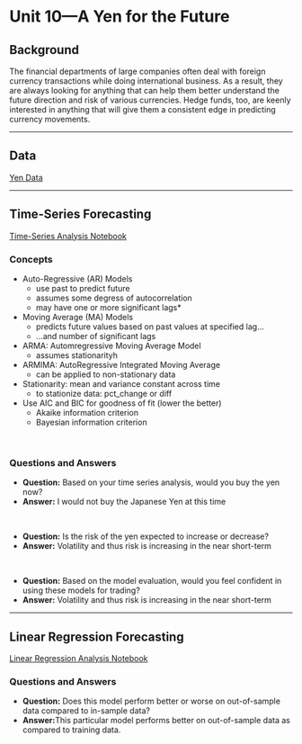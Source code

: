 # Unit 10—A Yen for the Future


## Background

The financial departments of large companies often deal with foreign currency transactions while doing international business. As a result, they are always looking for anything that can help them better understand the future direction and risk of various currencies. Hedge funds, too, are keenly interested in anything that will give them a consistent edge in predicting currency movements.

- - -

## Data

[Yen Data](data/yen.csv)

- - -

## Time-Series Forecasting

[Time-Series Analysis Notebook](./time_series_analysis.ipynb)

### Concepts

* Auto-Regressive (AR) Models 
    * use past to predict future
    * assumes some degress of autocorrelation
    * may have one or more significant lags*
* Moving Average (MA) Models
    * predicts future values based on past values at specified lag...
    * ...and number of significant lags
* ARMA: Automregressive Moving Average Model
    * assumes stationarityh
* ARMIMA: AutoRegressive Integrated Moving Average
    * can be applied to non-stationary data
* Stationarity: mean and variance constant across time
    * to stationize data: pct_change or diff
* Use AIC and BIC for goodness of fit (lower the better)
    * Akaike information criterion
    * Bayesian information criterion

<br>

### Questions and Answers

* <strong>Question:</strong> Based on your time series analysis, would you buy the yen now?
* <strong>Answer:</strong> I would not buy the Japanese Yen at this time

<br>

* <strong>Question:</strong> Is the risk of the yen expected to increase or decrease?
* <strong>Answer:</strong> Volatility and thus risk is increasing in the near short-term

<br>

* <strong>Question:</strong> Based on the model evaluation, would you feel confident in using these models for trading?
* <strong>Answer:</strong> Volatility and thus risk is increasing in the near short-term


- - -

## Linear Regression Forecasting

[Linear Regression Analysis Notebook](./regression_analysis.ipynb)

### Questions and Answers

* <strong>Question:</strong> Does this model perform better or worse on out-of-sample data compared to in-sample data?
* <strong>Answer:</strong>This particular model performs better on out-of-sample data as compared to training data.

